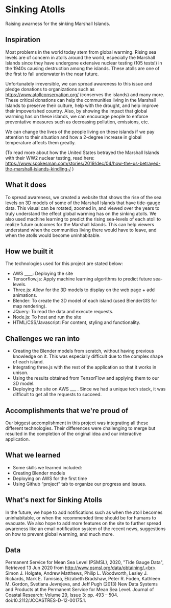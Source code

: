 # Sinking Atolls

Raising awarness for the sinking Marshall Islands.

## Inspiration

Most problems in the world today stem from global warming. Rising sea levels are of concern in atolls around the world, especially the Marshall Islands since they have undergone extensive nuclear testing (105 tests!) in the 1940s causing destruction among the islands. These atolls are one of the first to fall underwater in the near future. 

Unfortunately irreversible, we can spread awareness to this issue and pledge donations to organizations such as https://www.atollconservation.org/ (conserves the islands) and many more. These critical donations can help the communities living in the Marshall Islands to preserve their culture, help with the drought, and help improve their impoverished country. Also, by showing the impact that global warming has on these islands, we can encourage people to enforce preventative measures such as decreasing pollution, emissions, etc.

We can change the lives of the people living on these islands if we pay attention to their situation and how a 2-degree increase in global temperature affects them greatly.  

(To read more about how the United States betrayed the Marshall Islands with their WW2 nuclear testing, read here: https://www.spokesman.com/stories/2019/dec/04/how-the-us-betrayed-the-marshall-islands-kindling-/ )

## What it does

To spread awareness, we created a website that shows the rise of the sea levels on 3D models of some of the Marshall Islands that have tide-gauge data. This visual can be rotated, zoomed in, and viewed over the years to truly understand the effect global warming has on the sinking atolls. We also used machine learning to predict the rising sea-levels of each atoll to realize future outcomes for the Marshall Islands. This can help viewers understand when the communities living there would have to leave, and when the atolls would become uninhabitable. 

## How we built it

The technologies used for this project are stated below:

-  AWS ____: Deploying the site
- Tensorflow.js: Apply machine learning algorithms to predict future sea-levels.
- Three.js: Allow for the 3D models to display on the web page + add animations.
- Blender: To create the 3D model of each island (used BlenderGIS for map rendering).
- JQuery: To read the data and execute requests.
- Node.js: To host and run the site 
- HTML/CSS/Javascript: For content, styling and functionality.

## Challenges we ran into

- Creating the Blender models from scratch, without having previous knowledge on it. This was especially difficult due to the complex shape of each island. 
- Integrating three.js with the rest of the application so that it works in unison. 
- Using the results obtained from TensorFlow and applying them to our 3D model.
- Deploying the site on AWS ___ . Since we had a unique tech stack, it was difficult to get all the requests to succeed. 

## Accomplishments that we're proud of

Our biggest accomplishment in this project was integrating all these different technologies. Their differences were challenging to merge but resulted in the completion of the original idea and our interactive application.

## What we learned

- Some skills we learned included: 
- Creating Blender models
- Deploying on AWS for the first time 
- Using Github “project” tab to organize our progress and issues. 

## What's next for Sinking Atolls

In the future, we hope to add notifications such as when the atoll becomes uninhabitable, or when the recommended time should be for humans to evacuate. We also hope to add more features on the site to further spread awareness like an email notification system of the recent news, suggestions on how to prevent global warming, and much more.

## Data

Permanent Service for Mean Sea Level (PSMSL), 2020, "Tide Gauge Data", <br>
Retrieved 13 Jun 2020 from http://www.psmsl.org/data/obtaining/.<br>
<br>
Simon J. Holgate, Andrew Matthews, Philip L. Woodworth, Lesley J. Rickards, Mark E. Tamisiea, Elizabeth Bradshaw, Peter R. Foden, Kathleen M. Gordon, Svetlana Jevrejeva, and Jeff Pugh (2013) New Data Systems and Products at the Permanent Service for Mean Sea Level. Journal of Coastal Research: Volume 29, Issue 3: pp. 493 – 504. doi:10.2112/JCOASTRES-D-12-00175.1.

